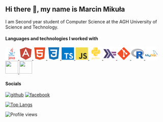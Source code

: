 ## Hi there 👋, my name is Marcin Mikuła
I am Second year student of Computer Science at the AGH University of Science and Technology.


<h4> Languages and technologies I worked with </h4>

<p align="left"> 
  <a href="www.java.com" target="_blank">
    <img src="https://github.com/devicons/devicon/blob/master/icons/java/java-original-wordmark.svg" width="40" height="40"/> 
  </a> 
   <a href="https://angular.io/" target="_blank"> 
    <img src="https://github.com/devicons/devicon/blob/master/icons/angularjs/angularjs-plain.svg" width="40" height="40"/>
  </a> 
  <a href="https://html.com/" target="_blank"> 
    <img src="https://github.com/devicons/devicon/blob/master/icons/html5/html5-plain.svg" width="40" height="40"/> 
  </a> 
  <a href="https://www.css3.pl/" target="_blank"> 
    <img src="https://github.com/devicons/devicon/blob/master/icons/css3/css3-plain.svg" width="40" height="40"/> 
  </a> 
  <a href="https://www.typescriptlang.org/" target="_blank"> 
    <img src="https://github.com/devicons/devicon/blob/master/icons/typescript/typescript-plain.svg" width="40" height="40"/> 
  </a> 
  <a href="https://www.javascript.com/" target="_blank"> 
    <img src="https://github.com/devicons/devicon/blob/master/icons/javascript/javascript-original.svg" width="40" height="40"/> 
  </a> 
  <a href="https://pl.python.org/" target="_blank"> 
    <img src="https://github.com/devicons/devicon/blob/master/icons/python/python-plain-wordmark.svg" width="40" height="40"/>
  </a> 
  <a href="https://www.haskell.org/" target="_blank"> 
    <img src="https://github.com/devicons/devicon/blob/master/icons/haskell/haskell-original.svg" width="40" height="40"/> 
  </a> 
  <a href="https://git-scm.com/" target="_blank"> 
    <img src="https://github.com/devicons/devicon/blob/master/icons/git/git-plain.svg" width="40" height="40"/>
  </a> 
  <a href="https://www.r-project.org/" target="_blank"> 
    <img src="https://github.com/devicons/devicon/blob/master/icons/r/r-original.svg" width="40" height="40"/> 
  </a> 
  <a href="https://www.mysql.com/" target="_blank"> 
    <img src="https://github.com/devicons/devicon/blob/master/icons/mysql/mysql-original-wordmark.svg" width="40" height="40"/> 
  </a> 
  <a href="https://cpp.pl/" target="_blank"> 
    <img src="https://github.com/isocpp/logos/blob/master/cpp_logo.svg" width="40" height="40"/> 
  </a> 
  <a href="https://github.com/" target="_blank"> 
    <img src="https://user-images.githubusercontent.com/11306104/28999421-69312b92-7a03-11e7-9268-a1a8756b5442.png" width="40" height="40"/> 
  </a> 
</p>


<h4> Socials </h4>

[<img src='https://cdn.jsdelivr.net/npm/simple-icons@3.0.1/icons/github.svg' alt='github' height='40'>](https://github.com/mamikula)  [<img src='https://cdn.jsdelivr.net/npm/simple-icons@3.0.1/icons/facebook.svg' alt='facebook' height='40'>](https://www.facebook.com/profile.php?id=100001875384119)  

[![Top Langs](https://github-readme-stats.vercel.app/api/top-langs/?username=mamikula)](https://github.com/anuraghazra/github-readme-stats)

<!-- ![GitHub metrics](https://metrics.lecoq.io/mamikula)   -->

<!-- ![GitHub streak stats](https://github-readme-streak-stats.herokuapp.com/?user=mamikula)   -->

![Profile views](https://gpvc.arturio.dev/mamikula)  


